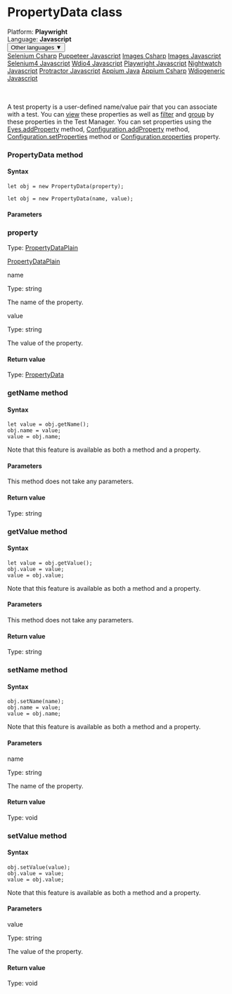 # PropertyData class
<div class='platform-bar-container-div'><div class='platform-bar-div'>Platform:  <b> Playwright</b>
</div><div class='platform-bar-div'>Language: <b>Javascript</b></div><div class='dropdown-button-container-div'><button class='sdk-language-dropdown-button'>Other languages ▼</button><div class='dropdown-content'>
<a href='../../selenium/csharp/propertydata'>Selenium Csharp</a>
<a href='../../puppeteer/javascript/propertydata'>Puppeteer Javascript</a>
<a href='../../images/csharp/propertydata'>Images Csharp</a>
<a href='../../images/javascript/propertydata'>Images Javascript</a>
<a href='../../selenium4/javascript/propertydata'>Selenium4 Javascript</a>
<a href='../../wdio4/javascript/propertydata'>Wdio4 Javascript</a>
<a href='../../playwright/javascript/propertydata'>Playwright Javascript</a>
<a href='../../nightwatch/javascript/propertydata'>Nightwatch Javascript</a>
<a href='../../protractor/javascript/propertydata'>Protractor Javascript</a>
<a href='../../appium/java/propertydata'>Appium Java</a>
<a href='../../appium/csharp/propertydata'>Appium Csharp</a>
<a href='../../wdiogeneric/javascript/propertydata'>Wdiogeneric Javascript</a>
</div></div><br /><br /></div>




A test property is a user-defined name/value pair that you can associate with a test. You can [view](https://applitools.com/docs/topics/test-manager/viewers/tm-viewer-test-details.html) these properties as well as [filter](https://applitools.com/docs/topics/test-manager/pages/page-test-results/test-results-filter.html) and [group](https://applitools.com/docs/topics/test-manager/pages/page-test-results/test-results-grouping.html) by these properties in the Test Manager. You can set properties using the [Eyes.addProperty](./eyes#addproperty-method) method, [Configuration.addProperty](./configuration#addproperty-method) method, [Configuration.setProperties](./configuration#setproperties-method) method or [Configuration.properties](#properties-property) property.



### PropertyData method
#### Syntax


    let obj = new PropertyData(property);
    
    let obj = new PropertyData(name, value);
    

#### Parameters

### property

Type: [PropertyDataPlain](./propertydataplain)

[PropertyDataPlain](./propertydataplain)

name

Type: string

The name of the property.

value

Type: string

The value of the property.

#### Return value

Type:  [PropertyData](./propertydata)


### getName method
#### Syntax


    let value = obj.getName();
    obj.name = value;
    value = obj.name;
    

Note that this feature is available as both a method and a property.

#### Parameters

This method does not take any parameters.

#### Return value

Type:  string

### getValue method
#### Syntax


    let value = obj.getValue();
    obj.value = value;
    value = obj.value;
    

Note that this feature is available as both a method and a property.

#### Parameters

This method does not take any parameters.

#### Return value

Type:  string

### setName method
#### Syntax


    obj.setName(name);
    obj.name = value;
    value = obj.name;
    

Note that this feature is available as both a method and a property.

#### Parameters

name

Type: string

The name of the property.

#### Return value

Type:  void

### setValue method
#### Syntax


    obj.setValue(value);
    obj.value = value;
    value = obj.value;
    

Note that this feature is available as both a method and a property.

#### Parameters

value

Type: string

The value of the property.

#### Return value

Type:  void
